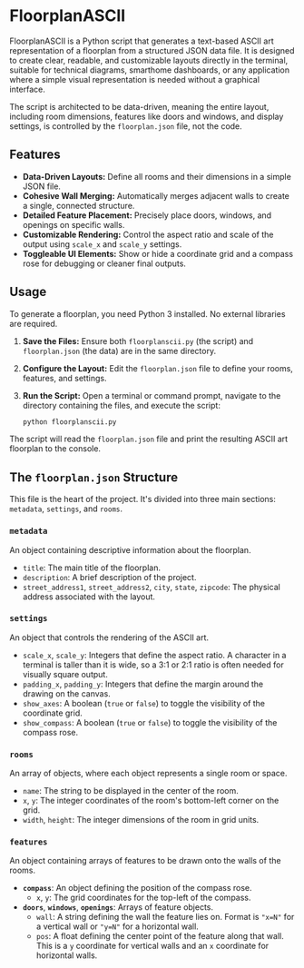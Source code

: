 # FloorplanASCII

FloorplanASCII is a Python script that generates a text-based ASCII art representation of a floorplan from a structured JSON data file. It is designed to create clear, readable, and customizable layouts directly in the terminal, suitable for technical diagrams, smarthome dashboards, or any application where a simple visual representation is needed without a graphical interface.

The script is architected to be data-driven, meaning the entire layout, including room dimensions, features like doors and windows, and display settings, is controlled by the `floorplan.json` file, not the code.

## Features

-   **Data-Driven Layouts:** Define all rooms and their dimensions in a simple JSON file.
-   **Cohesive Wall Merging:** Automatically merges adjacent walls to create a single, connected structure.
-   **Detailed Feature Placement:** Precisely place doors, windows, and openings on specific walls.
-   **Customizable Rendering:** Control the aspect ratio and scale of the output using `scale_x` and `scale_y` settings.
-   **Toggleable UI Elements:** Show or hide a coordinate grid and a compass rose for debugging or cleaner final outputs.

## Usage

To generate a floorplan, you need Python 3 installed. No external libraries are required.

1.  **Save the Files:** Ensure both `floorplanscii.py` (the script) and `floorplan.json` (the data) are in the same directory.
2.  **Configure the Layout:** Edit the `floorplan.json` file to define your rooms, features, and settings.
3.  **Run the Script:** Open a terminal or command prompt, navigate to the directory containing the files, and execute the script:

    ```bash
    python floorplanscii.py
    ```

The script will read the `floorplan.json` file and print the resulting ASCII art floorplan to the console.

## The `floorplan.json` Structure

This file is the heart of the project. It's divided into three main sections: `metadata`, `settings`, and `rooms`.

### `metadata`

An object containing descriptive information about the floorplan.

-   `title`: The main title of the floorplan.
-   `description`: A brief description of the project.
-   `street_address1`, `street_address2`, `city`, `state`, `zipcode`: The physical address associated with the layout.

### `settings`

An object that controls the rendering of the ASCII art.

-   `scale_x`, `scale_y`: Integers that define the aspect ratio. A character in a terminal is taller than it is wide, so a 3:1 or 2:1 ratio is often needed for visually square output.
-   `padding_x`, `padding_y`: Integers that define the margin around the drawing on the canvas.
-   `show_axes`: A boolean (`true` or `false`) to toggle the visibility of the coordinate grid.
-   `show_compass`: A boolean (`true` or `false`) to toggle the visibility of the compass rose.

### `rooms`

An array of objects, where each object represents a single room or space.

-   `name`: The string to be displayed in the center of the room.
-   `x`, `y`: The integer coordinates of the room's bottom-left corner on the grid.
-   `width`, `height`: The integer dimensions of the room in grid units.

### `features`

An object containing arrays of features to be drawn onto the walls of the rooms.

-   **`compass`**: An object defining the position of the compass rose.
    -   `x`, `y`: The grid coordinates for the top-left of the compass.
-   **`doors`**, **`windows`**, **`openings`**: Arrays of feature objects.
    -   `wall`: A string defining the wall the feature lies on. Format is `"x=N"` for a vertical wall or `"y=N"` for a horizontal wall.
    -   `pos`: A float defining the center point of the feature along that wall. This is a `y` coordinate for vertical walls and an `x` coordinate for horizontal walls.
